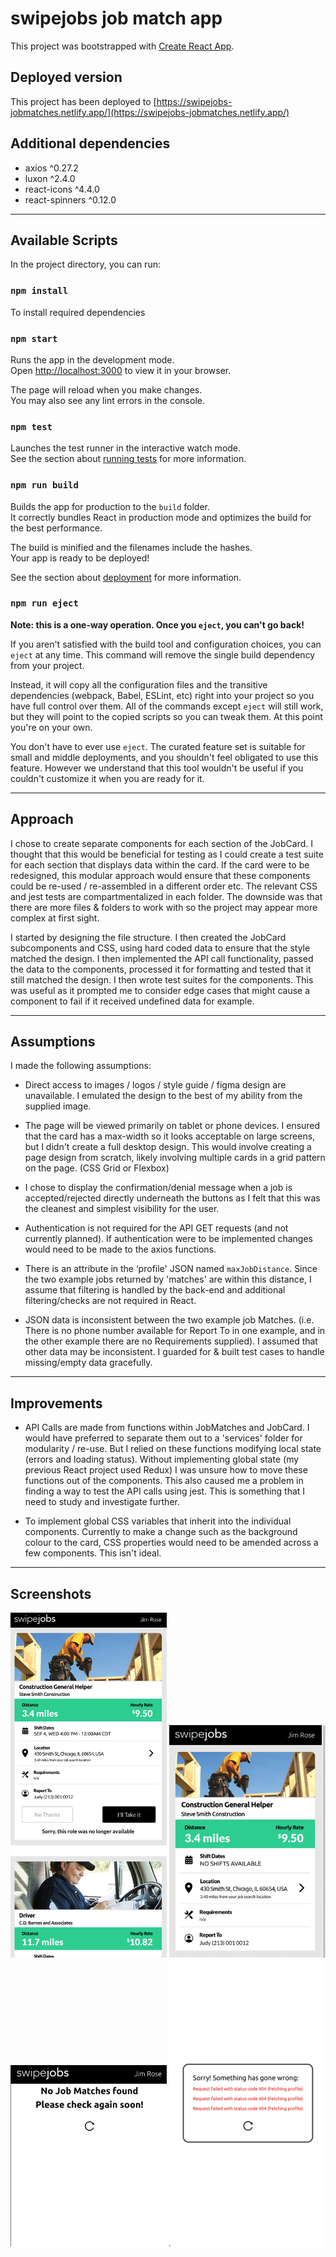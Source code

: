 # swipejobs job match app

This project was bootstrapped with [Create React App](https://github.com/facebook/create-react-app).

## Deployed version

This project has been deployed to [https://swipejobs-jobmatches.netlify.app/](https://swipejobs-jobmatches.netlify.app/)

## Additional dependencies
- axios ^0.27.2
- luxon ^2.4.0
- react-icons ^4.4.0
- react-spinners ^0.12.0

---------------------------------------------------------------

## Available Scripts

In the project directory, you can run:

### `npm install`

To install required dependencies

### `npm start`

Runs the app in the development mode.\
Open [http://localhost:3000](http://localhost:3000) to view it in your browser.

The page will reload when you make changes.\
You may also see any lint errors in the console.

### `npm test`

Launches the test runner in the interactive watch mode.\
See the section about [running tests](https://facebook.github.io/create-react-app/docs/running-tests) for more information.

### `npm run build`

Builds the app for production to the `build` folder.\
It correctly bundles React in production mode and optimizes the build for the best performance.

The build is minified and the filenames include the hashes.\
Your app is ready to be deployed!

See the section about [deployment](https://facebook.github.io/create-react-app/docs/deployment) for more information.

### `npm run eject`

**Note: this is a one-way operation. Once you `eject`, you can't go back!**

If you aren't satisfied with the build tool and configuration choices, you can `eject` at any time. This command will remove the single build dependency from your project.

Instead, it will copy all the configuration files and the transitive dependencies (webpack, Babel, ESLint, etc) right into your project so you have full control over them. All of the commands except `eject` will still work, but they will point to the copied scripts so you can tweak them. At this point you're on your own.

You don't have to ever use `eject`. The curated feature set is suitable for small and middle deployments, and you shouldn't feel obligated to use this feature. However we understand that this tool wouldn't be useful if you couldn't customize it when you are ready for it.

---------------------------------------------------------------

## Approach

I chose to create separate components for each section of the JobCard. I thought that this would be beneficial for testing as I could create a test suite for each section that displays data within the card. If the card were to be redesigned, this modular approach would ensure that these components could be re-used  / re-assembled in a different order etc. The relevant CSS and jest tests are compartmentalized in each folder. The downside was that there are more files & folders to work with so the project may appear more complex at first sight. 

I started by designing the file structure. I then created the JobCard subcomponents and CSS, using hard coded data to ensure that the style matched the design. I then implemented the API call functionality, passed the data to the components, processed it for formatting and tested that it still matched the design.
I then wrote test suites for the components. This was useful as it prompted me to consider edge cases that might cause a component to fail if it received undefined data for example.

---------------------------------------------------------------

## Assumptions

I made the following assumptions:

- Direct access to images / logos / style guide / figma design are unavailable. I emulated the design to the best of my ability from the supplied image.

- The page will be viewed primarily on tablet or phone devices. I ensured that the card has a max-width so it looks acceptable on large screens, but I didn't create a full desktop design. This would involve creating a page design from scratch, likely involving multiple cards in a grid pattern on the page. (CSS Grid or Flexbox)

- I chose to display the confirmation/denial message when a job is accepted/rejected directly underneath the buttons as I felt that this was the cleanest and simplest visibility for the user.

- Authentication is not required for the API GET requests (and not currently planned). If authentication were to be implemented changes would need to be made to the axios functions.

- There is an attribute in the ‘profile' JSON named `maxJobDistance`. Since the two example jobs returned by 'matches' are within this distance, I assume that filtering is handled by the back-end and additional filtering/checks are not required in React.

- JSON data is inconsistent between the two example job Matches. (i.e. There is no phone number available for Report To in one example, and in the other example there are no Requirements supplied). I assumed that other data may be inconsistent. I guarded for & built test cases to handle missing/empty data gracefully.

---------------------------------------------------------------

## Improvements

- API Calls are made from functions within JobMatches and JobCard. I would have preferred to separate them out to a 'services' folder for modularity / re-use. But I relied on these functions modifying local state (errors and loading status). Without implementing global state (my previous React project used Redux) I was unsure how to move these functions out of the components. This also caused me a problem in finding a way to test the API calls using jest. This is something that I need to study and investigate further.

- To implement global CSS variables that inherit into the individual components. Currently to make a change such as the background colour to the card, CSS properties would need to be amended across a few components. This isn't ideal. 

---------------------------------------------------------------

## Screenshots
<img src="/public/images/screenshot.jpg" width="250" alt="Screenshot">
<img src="/public/images/screenshot_noshifts.jpg" width="250" alt="Screenshot - No Shifts">
<img src="/public/images/screenshot_nomatches2.jpg" width="250" alt="Screenshot - No Job Matches">
<img src="/public/images/screenshot_errors.jpg" width="250" alt="Screenshot - Errors">
